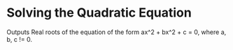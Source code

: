 # Solving the Quadratic Equation
Outputs Real roots of the equation of the form ax^2 + bx^2 + c = 0, where a, b, c != 0.
